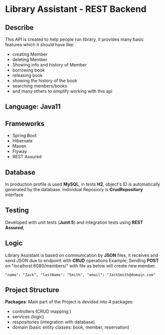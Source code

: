 # Library Assistant - REST Backend


 ## Describe
 This API is created to help people run library, it provides many basic features which it should have like:

 - creating Member
 - deleting Member
 - Showing info and history of Member
 - borrowing book 
 - releasing book
 - showing      the        history of  the book
 - searching members/books
 - and many others     to simplify working with  this api 
## Language: Java11

## Frameworks

- Spring Boot
- Hibernate
- Maven
- Flyway
- REST Assured
## Database

In production profile is used **MySQL**, in tests **H2**, object's ID is automatically generated by the database.
Individual Reposiory is  **CrudRepository** interface

## Testing

Developed with unit tests (**Junit 5**) and integration tests using **REST Assured**,

 

## Logic
Library Assistant is based on communication by **JSON** files, it receives and send JSON due to endpoint with **CRUD** operations
Example;
Sending **POST** on "localhost:8080/members/" with file as below will create new member.

`"name": "Jack",
 "lastName": "Smith",
 "email": "JackSmith@domain.com"`


##  Project Structure
**Packages**:
  Main part of the Project is devided into 4 packages: 
- controllers (CRUD mapping )
- services (logic)
- respositories (integration with database)
- domain (basic entity classes: book, member, reservation)

